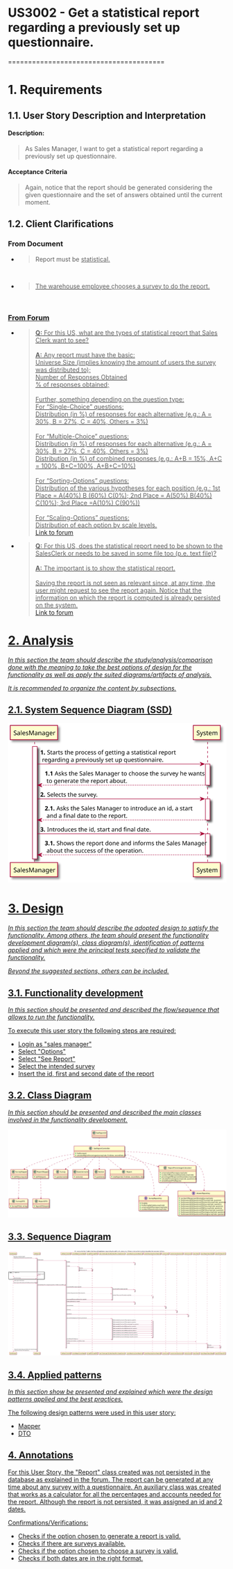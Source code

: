 # US3002 - Get a statistical report regarding a previously set up questionnaire.
=======================================

# 1. Requirements

## 1.1. User Story Description and Interpretation

#### Description:

> As Sales Manager, I want to get a statistical report regarding a previously set up questionnaire.

#### Acceptance Criteria

> Again, notice that the report should be generated considering the given questionnaire and the set of answers obtained until the current moment.

## 1.2. Client Clarifications

### From Document

* > Report must be <u>statistical<u/>.

<br>

* > The warehouse employee <u>chooses</u> a survey to do the report.

<br>

### From Forum

* > **Q:** For this US, what are the types of statistical report that Sales Clerk want to see?
  > <br><br>
  > **A:** Any report must have the basic:
  > <br> Universe Size (implies knowing the amount of users the survey was distributed to);
  > <br> Number of Responses Obtained
  > <br> % of responses obtained;
  > <br><br> Further, something depending on the question type:
  > <br> For “Single-Choice” questions:
  > <br> Distribution (in %) of responses for each alternative (e.g.: A = 30%, B = 27%, C = 40%, Others = 3%)
  > <br><br> For “Multiple-Choice” questions:
  > <br> Distribution (in %) of responses for each alternative (e.g.: A = 30%, B = 27%, C = 40%, Others = 3%)
  > <br> Distribution (in %) of combined responses (e.g.: A+B = 15%, A+C = 100%, B+C=100%, A+B+C=10%)
  > <br><br> For “Sorting-Options” questions:
  > <br> Distribution of the various hypotheses for each position (e.g.: 1st Place = A(40%) B (60%) C(0%); 2nd Place = A(50%) B(40%) C(10%); 3rd Place =A(10%) C(90%))
  > <br><br> For “Scaling-Options” questions:
  > <br> Distribution of each option by scale levels.
  > <br>[Link to forum](https://moodle.isep.ipp.pt/mod/forum/discuss.php?d=16825)

* > **Q:** For this US, does the statistical report need to be shown to the SalesClerk or needs to be saved in some file too (p.e. text file)?
  > <br><br>
  > **A:** The important is to show the statistical report.
  > <br><br> Saving the report is not seen as relevant since, at any time, the user might request to see the report 
  > again. Notice that the information on which the report is computed is already persisted on the system.
  > <br>[Link to forum](https://moodle.isep.ipp.pt/mod/forum/discuss.php?d=16836)

# 2. Analysis

*In this section the team should describe the study/analysis/comparison done with the meaning to take the best options
of design for the functionality as well as apply the suited diagrams/artifacts of analysis.*

*It is recommended to organize the content by subsections.*

## 2.1. System Sequence Diagram (SSD)

![US3002-SSD](US3002-SSD.svg)

# 3. Design

*In this section the team should describe the adopted design to satisfy the functionality. Among others, the team should
present the functionality development diagram(s), class diagram(s), identification of patterns applied and which were the
principal tests specified to validate the functionality.*

*Beyond the suggested sections, others can be included.*

## 3.1. Functionality development

*In this section should be presented and described the flow/sequence that allows to run the functionality.*

To execute this user story the following steps are required:
- Login as "sales manager"
- Select "Options"
- Select "See Report"
- Select the intended survey
- Insert the id, first and second date of the report

## 3.2. Class Diagram

*In this section should be presented and described the main classes involved in the functionality development.*

![US3002-CD](US3002-CD.svg)

## 3.3. Sequence Diagram

![US3002-SD](US3002-SD.svg)

## 3.4. Applied patterns

*In this section show be presented and explained which were the design patterns applied and the best practices.*

The following design patterns were used in this user story:
- Mapper
- DTO

## 4. Annotations

For this User Story, the "Report" class created was not persisted in the database as explained in the forum. 
The report can be generated at any time about any survey with a questionnaire. 
An auxiliary class was created that works as a calculator for all the percentages and accounts needed for the report.
Although the report is not persisted, it was assigned an id and 2 dates.

Confirmations/Verifications:

* Checks if the option chosen to generate a report is valid.
* Checks if there are surveys available.
* Checks if the option chosen to choose a survey is valid.
* Checks if both dates are in the right format.